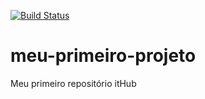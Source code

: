 [![Build Status](https://travis-ci.org/Megajns/meu-primeiro-projeto.svg?branch=master)](https://travis-ci.org/Megajns/meu-primeiro-projeto)
# meu-primeiro-projeto
Meu primeiro repositório itHub
